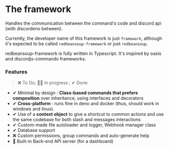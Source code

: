 # The framework

Handles the communication between the command's code and discord api (with discordeno between).

Currently, the developer name of this framework is just `framework`, although it's expected to be called `redbeansoup-framework` or just `redbeansoup`.

redbeansoup-framework is fully written in Typescript. It's inspired by oasis and discordjs-commando frameworks.

### Features 

> ❌ To Do;  🏃‍♂️ In progress  ; ✔ Done

- ✔ Minimal by design : **Class-based commands that prefers composition** over inheritance, using interfaces and decorators
- ✔ **Cross-platform** : runs fine in deno and docker (thus, should work in windows and linux).
- ✔ Use of a **context object** to give a shortcut to common actions and use the same codebase for both slash and messages interactions
- ✔ Custom-made file autoloader and logger, Webhook manager class
- ✔ Database support
- ❌ Custom permissions, group commands and auto-generate help
- 🏃 Built-in Back-end API server (for a dashboard)